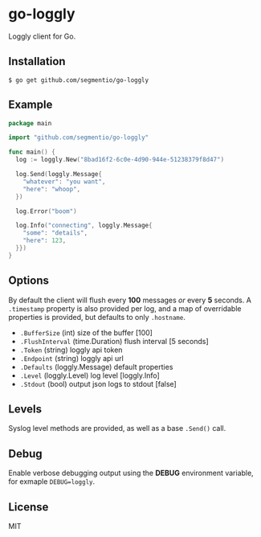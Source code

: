 # go-loggly

  Loggly client for Go.

## Installation

    $ go get github.com/segmentio/go-loggly

## Example

```go
package main

import "github.com/segmentio/go-loggly"

func main() {
  log := loggly.New("8bad16f2-6c0e-4d90-944e-51238379f8d47")

  log.Send(loggly.Message{
    "whatever": "you want",
    "here": "whoop",
  })

  log.Error("boom")

  log.Info("connecting", loggly.Message{
    "some": "details",
    "here": 123,
  }})
}
```

## Options

  By default the client will flush every __100__ messages _or_ every __5__ seconds. A `.timestamp` property is also provided per log, and a map of overridable properties is provided, but defaults to only `.hostname`.

 - `.BufferSize` (int) size of the buffer [100]
 - `.FlushInterval` (time.Duration) flush interval [5 seconds]
 - `.Token` (string) loggly api token
 - `.Endpoint` (string) loggly api url
 - `.Defaults` (loggly.Message) default properties
 - `.Level` (loggly.Level) log level [loggly.Info]
 - `.Stdout` (bool) output json logs to stdout [false]

## Levels

 Syslog level methods are provided, as well
 as a base `.Send()` call.

## Debug

 Enable verbose debugging output using the __DEBUG__ environment variable, for exmaple `DEBUG=loggly`.

## License

 MIT

